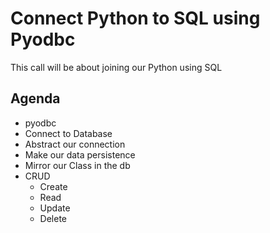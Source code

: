 # Connect Python to SQL using Pyodbc

This call will be about joining our Python using SQL


## Agenda
- pyodbc
- Connect to Database
- Abstract our connection
- Make our data persistence 
- Mirror our Class in the db
- CRUD
    - Create
    - Read
    - Update
    - Delete
    
